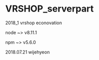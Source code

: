 # VRSHOP_serverpart
2018_1 vrshop econovation


node ~> v8.11.1

npm ~> v5.6.0


2018.07.21 wijehyeon
